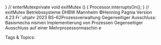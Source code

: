 } // enterMutexprivate void exitMutex () {
Processor.interruptsOn();
} // exitMutex
Betriebssysteme DHBW Mannheim ©Henning Pagnia Version 4.23 Fr¨uhjahr 2023 BS–62Prozessverwaltung Gegenseitiger Ausschluss: Basismecha nismen Implementierung von Prozessen
Gegenseitiger Ausschluss auf einer Mehrprozessormaschin e

   Tags & Topics:
   